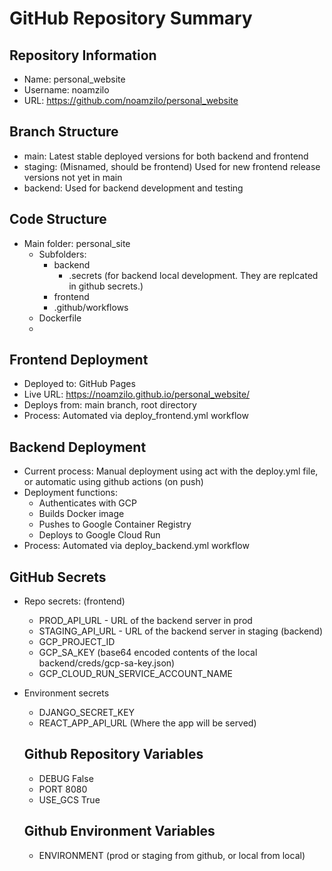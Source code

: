 # GitHub Repository Summary

## Repository Information
- Name: personal_website
- Username: noamzilo
- URL: https://github.com/noamzilo/personal_website

## Branch Structure
- main: Latest stable deployed versions for both backend and frontend
- staging: (Misnamed, should be frontend) Used for new frontend release versions not yet in main
- backend: Used for backend development and testing

## Code Structure
- Main folder: personal_site
  - Subfolders: 
    - backend
      - .secrets (for backend local development. They are replcated in github secrets.)
    - frontend
    - .github/workflows
  - Dockerfile
  - 

## Frontend Deployment
- Deployed to: GitHub Pages
- Live URL: https://noamzilo.github.io/personal_website/
- Deploys from: main branch, root directory
- Process: Automated via deploy_frontend.yml workflow

## Backend Deployment
- Current process: Manual deployment using act with the deploy.yml file, or automatic using github actions (on push)
- Deployment functions:
  - Authenticates with GCP
  - Builds Docker image
  - Pushes to Google Container Registry
  - Deploys to Google Cloud Run
- Process: Automated via deploy_backend.yml workflow

## GitHub Secrets
- Repo secrets:
  (frontend)
  - PROD_API_URL - URL of the backend server in prod
  - STAGING_API_URL - URL of the backend server in staging
  (backend)
  - GCP_PROJECT_ID
  - GCP_SA_KEY (base64 encoded contents of the local backend/creds/gcp-sa-key.json)
  - GCP_CLOUD_RUN_SERVICE_ACCOUNT_NAME
- Environment secrets
  - DJANGO_SECRET_KEY
  - REACT_APP_API_URL (Where the app will be served)

  ## Github Repository Variables
  - DEBUG False
  - PORT 8080
  - USE_GCS True

  ## Github Environment Variables
  - ENVIRONMENT (prod or staging from github, or local from local)